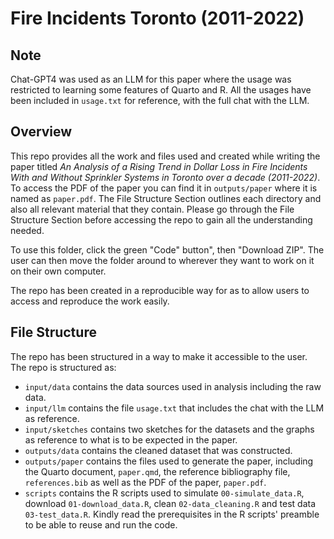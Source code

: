 # Fire Incidents Toronto (2011-2022)

## Note

Chat-GPT4 was used as an LLM for this paper where the usage was restricted to learning some features of Quarto and R. All the usages have been included in `usage.txt` for reference, with the full chat with the LLM.

## Overview

This repo provides all the work and files used and created while writing the paper titled *An Analysis of a Rising Trend in Dollar Loss in Fire Incidents With and Without Sprinkler Systems in Toronto over a decade (2011-2022)*. To access the PDF of the paper you can find it in `outputs/paper` where it is named as `paper.pdf`. The File Structure Section outlines each directory and also all relevant material that they contain. Please go through the File Structure Section before accessing the repo to gain all the understanding needed.

To use this folder, click the green "Code" button", then "Download ZIP". The user can then move the folder around to wherever they want to work on it on their own computer.

The repo has been created in a reproducible way for as to allow users to access and reproduce the work easily.

## File Structure

The repo has been structured in a way to make it accessible to the user. The repo is structured as:

-   `input/data` contains the data sources used in analysis including the raw data.
-   `input/llm` contains the file `usage.txt` that includes the chat with the LLM as reference.
-   `input/sketches` contains two sketches for the datasets and the graphs as reference to what is to be expected in the paper.
-   `outputs/data` contains the cleaned dataset that was constructed.
-   `outputs/paper` contains the files used to generate the paper, including the Quarto document, `paper.qmd`, the reference bibliography file, `references.bib` as well as the PDF of the paper, `paper.pdf`. 
-   `scripts` contains the R scripts used to simulate `00-simulate_data.R`, download `01-download_data.R`, clean `02-data_cleaning.R` and test data `03-test_data.R`. Kindly read the prerequisites in the R scripts' preamble to be able to reuse and run the code.
